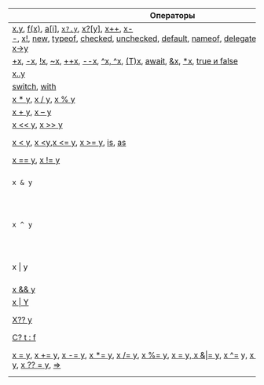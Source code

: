 
| Операторы                                                                                                                                                                                                                                                                                                                                                                                                                                                                                                                                                                                                                                                                                                                                                                                                                                                                                                                                                                                                                                                                                                                                                                                                                                                                                                                                                                                                                                                                                                                                                                                                                                                                                                                                                                                                                                                                                                                                                                                                                                                                                                                                                                           | Категория или имя                                                                                                                                                                                                                                                                                                                                       |
| ----------------------------------------------------------------------------------------------------------------------------------------------------------------------------------------------------------------------------------------------------------------------------------------------------------------------------------------------------------------------------------------------------------------------------------------------------------------------------------------------------------------------------------------------------------------------------------------------------------------------------------------------------------------------------------------------------------------------------------------------------------------------------------------------------------------------------------------------------------------------------------------------------------------------------------------------------------------------------------------------------------------------------------------------------------------------------------------------------------------------------------------------------------------------------------------------------------------------------------------------------------------------------------------------------------------------------------------------------------------------------------------------------------------------------------------------------------------------------------------------------------------------------------------------------------------------------------------------------------------------------------------------------------------------------------------------------------------------------------------------------------------------------------------------------------------------------------------------------------------------------------------------------------------------------------------------------------------------------------------------------------------------------------------------------------------------------------------------------------------------------------------------------------------------------------- | ------------------------------------------------------------------------------------------------------------------------------------------------------------------------------------------------------------------------------------------------------------------------------------------------------------------------------------------------------- |
| [x.y](https://learn.microsoft.com/ru-ru/dotnet/csharp/language-reference/operators/member-access-operators#member-access-expression-), [f(x)](https://learn.microsoft.com/ru-ru/dotnet/csharp/language-reference/operators/member-access-operators#invocation-expression-), [a[i]](https://learn.microsoft.com/ru-ru/dotnet/csharp/language-reference/operators/member-access-operators#indexer-operator-), [`x?.y`](https://learn.microsoft.com/ru-ru/dotnet/csharp/language-reference/operators/member-access-operators#null-conditional-operators--and-), [x?[y]](https://learn.microsoft.com/ru-ru/dotnet/csharp/language-reference/operators/member-access-operators#null-conditional-operators--and-), [x++](https://learn.microsoft.com/ru-ru/dotnet/csharp/language-reference/operators/arithmetic-operators#increment-operator-), [x--](https://learn.microsoft.com/ru-ru/dotnet/csharp/language-reference/operators/arithmetic-operators#decrement-operator---), [x!](https://learn.microsoft.com/ru-ru/dotnet/csharp/language-reference/operators/null-forgiving), [new](https://learn.microsoft.com/ru-ru/dotnet/csharp/language-reference/operators/new-operator), [typeof](https://learn.microsoft.com/ru-ru/dotnet/csharp/language-reference/operators/type-testing-and-cast#typeof-operator), [checked](https://learn.microsoft.com/ru-ru/dotnet/csharp/language-reference/keywords/checked), [unchecked](https://learn.microsoft.com/ru-ru/dotnet/csharp/language-reference/keywords/unchecked), [default](https://learn.microsoft.com/ru-ru/dotnet/csharp/language-reference/operators/default), [nameof](https://learn.microsoft.com/ru-ru/dotnet/csharp/language-reference/operators/nameof), [delegate](https://learn.microsoft.com/ru-ru/dotnet/csharp/language-reference/operators/delegate-operator), [sizeof](https://learn.microsoft.com/ru-ru/dotnet/csharp/language-reference/operators/sizeof), [stackalloc](https://learn.microsoft.com/ru-ru/dotnet/csharp/language-reference/operators/stackalloc), [x->y](https://learn.microsoft.com/ru-ru/dotnet/csharp/language-reference/operators/pointer-related-operators#pointer-member-access-operator--) | Основной                                                                                                                                                                                                                                                                                                                                                |
| [+x](https://learn.microsoft.com/ru-ru/dotnet/csharp/language-reference/operators/arithmetic-operators#unary-plus-and-minus-operators), [-x](https://learn.microsoft.com/ru-ru/dotnet/csharp/language-reference/operators/arithmetic-operators#unary-plus-and-minus-operators), [!x](https://learn.microsoft.com/ru-ru/dotnet/csharp/language-reference/operators/boolean-logical-operators#logical-negation-operator-), [~x](https://learn.microsoft.com/ru-ru/dotnet/csharp/language-reference/operators/bitwise-and-shift-operators#bitwise-complement-operator-), [++x](https://learn.microsoft.com/ru-ru/dotnet/csharp/language-reference/operators/arithmetic-operators#increment-operator-), [--x](https://learn.microsoft.com/ru-ru/dotnet/csharp/language-reference/operators/arithmetic-operators#decrement-operator---), [^x, ^x](https://learn.microsoft.com/ru-ru/dotnet/csharp/language-reference/operators/member-access-operators#index-from-end-operator-), [(T)x](https://learn.microsoft.com/ru-ru/dotnet/csharp/language-reference/operators/type-testing-and-cast#cast-expression), [await](https://learn.microsoft.com/ru-ru/dotnet/csharp/language-reference/operators/await), [&x](https://learn.microsoft.com/ru-ru/dotnet/csharp/language-reference/operators/pointer-related-operators#address-of-operator-), [*x](https://learn.microsoft.com/ru-ru/dotnet/csharp/language-reference/operators/pointer-related-operators#pointer-indirection-operator-), [true и false](https://learn.microsoft.com/ru-ru/dotnet/csharp/language-reference/operators/true-false-operators)                                                                                                                                                                                                                                                                                                                                                                                                                                                                                                                                                                              | Унарный                                                                                                                                                                                                                                                                                                                                                 |
| [x..y](https://learn.microsoft.com/ru-ru/dotnet/csharp/language-reference/operators/member-access-operators#range-operator-)                                                                                                                                                                                                                                                                                                                                                                                                                                                                                                                                                                                                                                                                                                                                                                                                                                                                                                                                                                                                                                                                                                                                                                                                                                                                                                                                                                                                                                                                                                                                                                                                                                                                                                                                                                                                                                                                                                                                                                                                                                                        | Диапазон                                                                                                                                                                                                                                                                                                                                                |
| [switch](https://learn.microsoft.com/ru-ru/dotnet/csharp/language-reference/operators/switch-expression), [with](https://learn.microsoft.com/ru-ru/dotnet/csharp/language-reference/operators/with-expression)                                                                                                                                                                                                                                                                                                                                                                                                                                                                                                                                                                                                                                                                                                                                                                                                                                                                                                                                                                                                                                                                                                                                                                                                                                                                                                                                                                                                                                                                                                                                                                                                                                                                                                                                                                                                                                                                                                                                                                      | Выражения `switch` и `with`                                                                                                                                                                                                                                                                                                                             |
| [x * y](https://learn.microsoft.com/ru-ru/dotnet/csharp/language-reference/operators/arithmetic-operators#multiplication-operator-), [x / y](https://learn.microsoft.com/ru-ru/dotnet/csharp/language-reference/operators/arithmetic-operators#division-operator-), [x % y](https://learn.microsoft.com/ru-ru/dotnet/csharp/language-reference/operators/arithmetic-operators#remainder-operator-)                                                                                                                                                                                                                                                                                                                                                                                                                                                                                                                                                                                                                                                                                                                                                                                                                                                                                                                                                                                                                                                                                                                                                                                                                                                                                                                                                                                                                                                                                                                                                                                                                                                                                                                                                                                  | Мультипликативный                                                                                                                                                                                                                                                                                                                                       |
| [x + y](https://learn.microsoft.com/ru-ru/dotnet/csharp/language-reference/operators/arithmetic-operators#addition-operator-), [x – y](https://learn.microsoft.com/ru-ru/dotnet/csharp/language-reference/operators/arithmetic-operators#subtraction-operator--)                                                                                                                                                                                                                                                                                                                                                                                                                                                                                                                                                                                                                                                                                                                                                                                                                                                                                                                                                                                                                                                                                                                                                                                                                                                                                                                                                                                                                                                                                                                                                                                                                                                                                                                                                                                                                                                                                                                    | Аддитивный                                                                                                                                                                                                                                                                                                                                              |
| [x << y](https://learn.microsoft.com/ru-ru/dotnet/csharp/language-reference/operators/bitwise-and-shift-operators#left-shift-operator-), [x >> y](https://learn.microsoft.com/ru-ru/dotnet/csharp/language-reference/operators/bitwise-and-shift-operators#right-shift-operator-)                                                                                                                                                                                                                                                                                                                                                                                                                                                                                                                                                                                                                                                                                                                                                                                                                                                                                                                                                                                                                                                                                                                                                                                                                                                                                                                                                                                                                                                                                                                                                                                                                                                                                                                                                                                                                                                                                                   | Сдвиг                                                                                                                                                                                                                                                                                                                                                   |
| [x < y](https://learn.microsoft.com/ru-ru/dotnet/csharp/language-reference/operators/comparison-operators#less-than-operator-), [x <y](https://learn.microsoft.com/ru-ru/dotnet/csharp/language-reference/operators/comparison-operators#greater-than-operator-),[x <= y](https://learn.microsoft.com/ru-ru/dotnet/csharp/language-reference/operators/comparison-operators#less-than-or-equal-operator-), [x >= y](https://learn.microsoft.com/ru-ru/dotnet/csharp/language-reference/operators/comparison-operators#greater-than-or-equal-operator-), [is](https://learn.microsoft.com/ru-ru/dotnet/csharp/language-reference/operators/type-testing-and-cast#is-operator), [as](https://learn.microsoft.com/ru-ru/dotnet/csharp/language-reference/operators/type-testing-and-cast#as-operator)                                                                                                                                                                                                                                                                                                                                                                                                                                                                                                                                                                                                                                                                                                                                                                                                                                                                                                                                                                                                                                                                                                                                                                                                                                                                                                                                                                                  | Тестирование типов и относительный                                                                                                                                                                                                                                                                                                                      |
| [x == y](https://learn.microsoft.com/ru-ru/dotnet/csharp/language-reference/operators/equality-operators#equality-operator-), [x != y](https://learn.microsoft.com/ru-ru/dotnet/csharp/language-reference/operators/equality-operators#inequality-operator-)                                                                                                                                                                                                                                                                                                                                                                                                                                                                                                                                                                                                                                                                                                                                                                                                                                                                                                                                                                                                                                                                                                                                                                                                                                                                                                                                                                                                                                                                                                                                                                                                                                                                                                                                                                                                                                                                                                                        | Равенство                                                                                                                                                                                                                                                                                                                                               |
| `x & y`                                                                                                                                                                                                                                                                                                                                                                                                                                                                                                                                                                                                                                                                                                                                                                                                                                                                                                                                                                                                                                                                                                                                                                                                                                                                                                                                                                                                                                                                                                                                                                                                                                                                                                                                                                                                                                                                                                                                                                                                                                                                                                                                                                             | [Логическое И](https://learn.microsoft.com/ru-ru/dotnet/csharp/language-reference/operators/boolean-logical-operators#logical-and-operator-) или [побитовое логическое И](https://learn.microsoft.com/ru-ru/dotnet/csharp/language-reference/operators/bitwise-and-shift-operators#logical-and-operator-)                                               |
| `x ^ y`                                                                                                                                                                                                                                                                                                                                                                                                                                                                                                                                                                                                                                                                                                                                                                                                                                                                                                                                                                                                                                                                                                                                                                                                                                                                                                                                                                                                                                                                                                                                                                                                                                                                                                                                                                                                                                                                                                                                                                                                                                                                                                                                                                             | [Логическое исключающее ИЛИ](https://learn.microsoft.com/ru-ru/dotnet/csharp/language-reference/operators/boolean-logical-operators#logical-exclusive-or-operator-) или [побитовое логическое исключающее ИЛИ](https://learn.microsoft.com/ru-ru/dotnet/csharp/language-reference/operators/bitwise-and-shift-operators#logical-exclusive-or-operator-) |
| x \| y                                                                                                                                                                                                                                                                                                                                                                                                                                                                                                                                                                                                                                                                                                                                                                                                                                                                                                                                                                                                                                                                                                                                                                                                                                                                                                                                                                                                                                                                                                                                                                                                                                                                                                                                                                                                                                                                                                                                                                                                                                                                                                                                                                              | [Логическое ИЛИ](https://learn.microsoft.com/ru-ru/dotnet/csharp/language-reference/operators/boolean-logical-operators#logical-or-operator-) или [побитовое логическое ИЛИ](https://learn.microsoft.com/ru-ru/dotnet/csharp/language-reference/operators/bitwise-and-shift-operators#logical-or-operator-)                                             |
| [x && y](https://learn.microsoft.com/ru-ru/dotnet/csharp/language-reference/operators/boolean-logical-operators#conditional-logical-and-operator-)                                                                                                                                                                                                                                                                                                                                                                                                                                                                                                                                                                                                                                                                                                                                                                                                                                                                                                                                                                                                                                                                                                                                                                                                                                                                                                                                                                                                                                                                                                                                                                                                                                                                                                                                                                                                                                                                                                                                                                                                                                  | Условное И                                                                                                                                                                                                                                                                                                                                              |
| [x \| Y](https://learn.microsoft.com/ru-ru/dotnet/csharp/language-reference/operators/boolean-logical-operators#conditional-logical-or-operator-)                                                                                                                                                                                                                                                                                                                                                                                                                                                                                                                                                                                                                                                                                                                                                                                                                                                                                                                                                                                                                                                                                                                                                                                                                                                                                                                                                                                                                                                                                                                                                                                                                                                                                                                                                                                                                                                                                                                                                                                                                                   | Условное ИЛИ                                                                                                                                                                                                                                                                                                                                            |
| [X?? y](https://learn.microsoft.com/ru-ru/dotnet/csharp/language-reference/operators/null-coalescing-operator)                                                                                                                                                                                                                                                                                                                                                                                                                                                                                                                                                                                                                                                                                                                                                                                                                                                                                                                                                                                                                                                                                                                                                                                                                                                                                                                                                                                                                                                                                                                                                                                                                                                                                                                                                                                                                                                                                                                                                                                                                                                                      | Оператор объединения с NULL                                                                                                                                                                                                                                                                                                                             |
| [C? t : f](https://learn.microsoft.com/ru-ru/dotnet/csharp/language-reference/operators/conditional-operator)                                                                                                                                                                                                                                                                                                                                                                                                                                                                                                                                                                                                                                                                                                                                                                                                                                                                                                                                                                                                                                                                                                                                                                                                                                                                                                                                                                                                                                                                                                                                                                                                                                                                                                                                                                                                                                                                                                                                                                                                                                                                       | Условный оператор                                                                                                                                                                                                                                                                                                                                       |
| [x = y](https://learn.microsoft.com/ru-ru/dotnet/csharp/language-reference/operators/assignment-operator), [x += y](https://learn.microsoft.com/ru-ru/dotnet/csharp/language-reference/operators/arithmetic-operators#compound-assignment), [x -= y](https://learn.microsoft.com/ru-ru/dotnet/csharp/language-reference/operators/arithmetic-operators#compound-assignment), [x *= y](https://learn.microsoft.com/ru-ru/dotnet/csharp/language-reference/operators/arithmetic-operators#compound-assignment), [x /= y](https://learn.microsoft.com/ru-ru/dotnet/csharp/language-reference/operators/arithmetic-operators#compound-assignment), [x %= y](https://learn.microsoft.com/ru-ru/dotnet/csharp/language-reference/operators/arithmetic-operators#compound-assignment), [x = y, x &](https://learn.microsoft.com/ru-ru/dotnet/csharp/language-reference/operators/boolean-logical-operators#compound-assignment)[\|= y](https://learn.microsoft.com/ru-ru/dotnet/csharp/language-reference/operators/boolean-logical-operators#compound-assignment), [x ^=](https://learn.microsoft.com/ru-ru/dotnet/csharp/language-reference/operators/boolean-logical-operators#compound-assignment) y, [x <<=](https://learn.microsoft.com/ru-ru/dotnet/csharp/language-reference/operators/bitwise-and-shift-operators#compound-assignment) y, [x = y, x >>= y](https://learn.microsoft.com/ru-ru/dotnet/csharp/language-reference/operators/bitwise-and-shift-operators#compound-assignment), [x ?? = y](https://learn.microsoft.com/ru-ru/dotnet/csharp/language-reference/operators/null-coalescing-operator), [=>](https://learn.microsoft.com/ru-ru/dotnet/csharp/language-reference/operators/lambda-operator)                                                                                                                                                                                                                                                                                                                                                                                                                                                                   | Назначение и объявление лямбда-выражений                                                                                                                                                                                                                                                                                                                |

